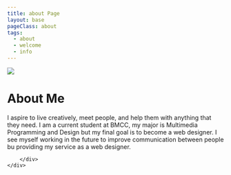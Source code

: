 ```yaml
---
title: about Page
layout: base
pageClass: about
tags:
  - about
  - welcome
  - info
---
```


<main>
<div id="about">
<div class="container">
    <div class="row">
        <div class="about-col-1">
            <img src="image">
        </div>
        <div class="about-col-2">
            <h1 class="sub-title">About Me</h1>
            <p> I aspire to live creatively, meet people, and help them with anything that they need. I am a current student at BMCC, my major is Multimedia Programming and Design but my final goal is to become a web designer. I see myself working in the future to improve communication between people bu providing my service as a web designer.
            </p>

            
            
        </div>
    </div>
</div>
</div>

</main>
